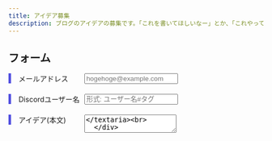 ```yaml
---
title: アイデア募集
description: ブログのアイデアの募集です。「これを書いてほしいなー」とか、「これやってみて」とかそういうのを書いてください。
---
```

<style>
.form{
   width: 100%;
   margin: 0 auto;
   border: 1px solid #9c9c9c;
   padding: 50px;
   box-sizing: border-box;
 }

 .item{
   margin-bottom: 20px;
 }

 .label_left{
   display: inline-block;
   width: 25%;
   border-left: solid 5px #5250e0;
   padding-left: 15px;
   vertical-align: top;
 }

.form input[type="text"],
.form input[type="number"],
.form input[type="email"] ,
.form input[type="password"] {
     padding: 10px;
     width: 65%;
     outline: solid 2px black;
 }

.form textarea{
   padding: 10px;
   height: 100px;
   font-size: 14px;
   width: 65%;
   outline: solid 2px black;
 }
</style>
<!--
<script>
  window.onload = function() { 
  var el = document.getElementById('g-recaptcha-response'); 
  if (el) { 
    el.setAttribute('required', 'required'); 
  } 
}
</script>
<style>
#g-recaptcha-response {
display: block !important;
position: absolute;
margin: -50px 0 0 0 !important;
z-index: -999999;
opacity: 0;
}
</style>
-->
<h2>フォーム</h2>
<form action="https://formspree.io/f/mqkwoagl" method="POST">
  <div class="item">
    <label class="label_left" for="mail">メールアドレス</label>
    <input id="mail" type="email" placeholder="hogehoge@example.com" name="mail" required><br>
  </div>
  
  <div class="item">
    <label class="label_left" for="name">Discordユーザー名</label>
    <input id="name" type="text" placeholder="形式: ユーザー名#タグ" name="name" required><br>
  </div>

  <div class="item">
    <label class="label_left" for="msg">アイデア(本文)</label>
    <textarea id="msg" placeholder="なんでも" name="msg" required></textaria><br>
  </div>

  <div class="item">
    <label class="label_left" for="sid">申請ID</label>
    <input id="sid" type="text" placeholder="形式: ユーザー名#タグ" name="sid" required readonly><br>
  </div>

  <button class=".md-button .md-button--primary" style="height: 1cm; color: white; background-color: #2f40de;" type="submit">Send</button>
</form>
<script>
  var sid = Math.floor(Math.random() * (9999999 + 1 - 1000000)) + 1000000;
  document.getElementsByID("sid").setAttribute('value', sid)
</script>